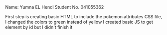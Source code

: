 Name: Yumna EL Hendi
Student No. 041055362


First step is creating basic HTML to include the pokemon attributes
CSS file, I changed the colors to green instead of yellow
I created basic  JS to get element by id but I didn't finish it 
